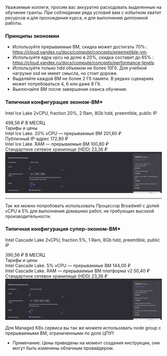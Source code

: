 Уважаемые коллеги, просим вас аккуратно расходовать выделенные на обучение гранты. При соблюдении ряда условий вам с избытком хватит ресурсов и для прохождения курса, и для выполнения дипломной работы.

### Принципы экономии

- Используйте прерываемые ВМ,  скидка может достигать 70% : https://cloud.yandex.ru/docs/compute/concepts/preemptible-vm.
- Используйте ядра vpcu на долю в 20%, скидка составит до 65% : https://cloud.yandex.ru/docs/compute/concepts/performance-levels.
- Используйте только hdd объемом не более 10Гб. Для учебной нагрузки ssd не имеет смысла, но стоит дороже.
- Выделяйте каждой ВМ не более 2 Гб памяти. В редких сценариях может потребоваться 4, 6 или даже 8 Гб.
- Выключайте ВМ после завершения сеанса обучения.

### Типичная конфигурация эконом-ВМ*

Intel Ice Lake 2vCPU, fraction 20%, 2 Ram, 8Gb hdd, preemtible, public IP

498,56 ₽ В МЕСЯЦ  
Тарифы и цены  
Intel Ice Lake. 20% vCPU — прерываемые ВМ 201,60 ₽  
Публичный IP-адрес 172,80 ₽  
Intel Ice Lake. RAM — прерываемые ВМ 100,80 ₽  
Стандартное сетевое хранилище (HDD) 23,36 ₽ 
<img src="/econom-vm.png" alt="Alt text" title="Optional title">  

-------
Так же можно попробовать использовать Процессор Broadwell с долей vCPU в 5% для выполнения домашних работ, не требующих высокой производительности. 

### Типичная конфигурация супер-эконом-ВМ*

Intel Cascade Lake 2vCPU, fraction 5%, 1 Ram, 8Gb hdd, preemtible, public IP

390,56 ₽ В МЕСЯЦ  
Тарифы и цены  
Intel Cascade Lake. 5% vCPU — прерываемые ВМ 144,00 ₽  
Intel Cascade Lake. RAM — прерываемые ВМ платформа v2 50,40 ₽  
Стандартное сетевое хранилище (HDD) 23,36 ₽  
<img src="/super-econom-vm.png" alt="Alt text" title="Супер экономичная ВМ">  

Для Managed K8s сервиса вы так же можете использовать node group с прерываемыми ВМ, ограниченными по доле ЦПУ!!

* Примечание: Цены приведены на момент создания инструкции, они могут быть изменены облачным провайдером.
